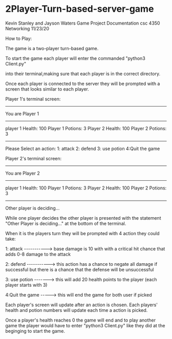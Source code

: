 # 2Player-Turn-based-server-game

Kevin Stanley and Jayson Waters
Game Project Documentation 
csc 4350 Networking
11/23/20

How to Play:

The game is a two-player turn-based game.

To start the game each player will enter the commanded "python3 Client.py"

into their terminal,making sure that each player is in the correct directory.

Once each player is connected to the server they will be prompted with a screen
that looks similar to each player.

Player 1's terminal screen:

***************************
You are Player 1
***************************
player 1 Health: 100
Player 1 Potions: 3
Player 2 Health: 100
Player 2 Potions: 3
***************************

Please Select an action:
1: attack
2: defend
3: use potion
4:Quit the game


Player 2's terminal screen:

***************************
You are Player 2
***************************
player 1 Health: 100
Player 1 Potions: 3
Player 2 Health: 100
Player 2 Potions: 3
***************************

Other player is deciding...

While one player decides the other player is presented with the statement
"Other Player is deciding..." at the bottom of the terminal.

When it is the players turn they will be prompted with 4 action they could take:

1: attack -----------> base damage is 10 with with a critical hit chance that adds 0-8 damage to the attack

2: defend -----------> this action has a chance to negate all damage if successful but there is a chance that the defense will be unsuccessful

3: use potion -------> this will add 20 health points to the player (each player starts with 3)

4:Quit the game -----> this will end the game for both user if picked

Each player's screen will update after an action is chosen. Each players' health
and potion numbers will update each time a action is picked.

Once a player's health reaches 0 the game will end and to play another game
the player would have to enter "python3 Client.py" like they did at the beginging to 
start the game.
